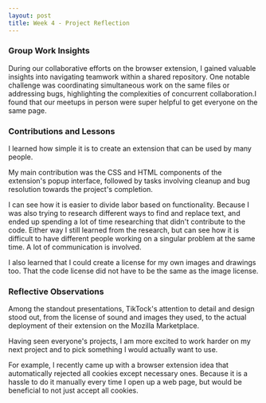 ```yaml
---
layout: post
title: Week 4 - Project Reflection
---
```


<!-- comment about your group work on the browser extension, did you learn anything about yourself and how you are able to work with others?
describe your own contributions to your team's efforts of building your browser extension
comment on new things you learned (tools, features of tools that you were not familiar with, etc) or learned about yourself (skills you realized you have, team work preferences and style, etc.)
comment on other teams presentations and their projects, did you have any favorites? -->

### Group Work Insights

During our collaborative efforts on the browser extension, I gained valuable insights into navigating teamwork within a shared repository. One notable challenge was coordinating simultaneous work on the same files or addressing bugs, highlighting the complexities of concurrent collaboration.I found that our meetups in person were super helpful to get everyone on the same page. 


<!--more-->


### Contributions and Lessons

I learned how simple it is to create an extension that can be used by many people. 

My main contribution was the CSS and HTML components of the extension's popup interface, followed by tasks involving cleanup and bug resolution towards the project's completion. 

I can see how it is easier to divide labor based on functionality. Because I was also trying to research different ways to find and replace text, and ended up spending a lot of time researching that didn't contribute to the code. Either way I still learned from the research, but can see how it is difficult to have different people working on a singular problem at the same time. A lot of communication is involved.

I also learned that I could create a license for my own images and drawings too. That the code license did not have to be the same as the image license.


### Reflective Observations

Among the standout presentations, TikTock's attention to detail and design stood out, from the license of sound and images they used, to the actual deployment of their extension on the Mozilla Marketplace. 

Having seen everyone's projects, I am more excited to work harder on my next project and to pick something I would actually want to use.

For example, I recently came up with a browser extension idea that automatically rejected all cookies except necessary ones. Because it is a hassle to do it manually every time I open up a web page, but would be beneficial to not just accept all cookies.

